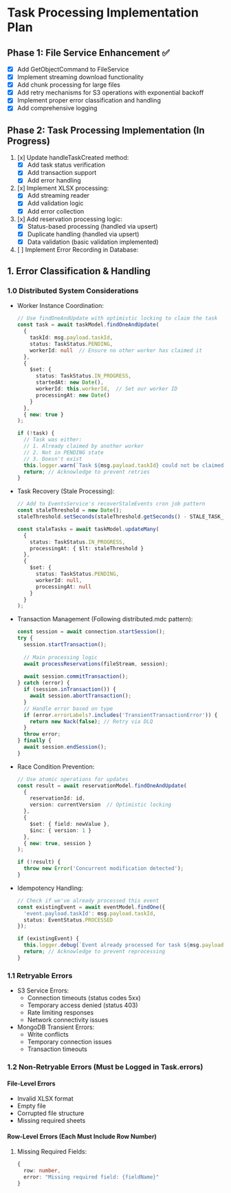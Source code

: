# Task Processing Implementation Plan

## Phase 1: File Service Enhancement ✅
- [x] Add GetObjectCommand to FileService
- [x] Implement streaming download functionality
- [x] Add chunk processing for large files
- [x] Add retry mechanisms for S3 operations with exponential backoff
- [x] Implement proper error classification and handling
- [x] Add comprehensive logging

## Phase 2: Task Processing Implementation (In Progress)
1. [x] Update handleTaskCreated method:
   - [x] Add task status verification
   - [x] Add transaction support
   - [x] Add error handling
2. [x] Implement XLSX processing:
   - [x] Add streaming reader
   - [x] Add validation logic
   - [x] Add error collection
3. [x] Add reservation processing logic:
   - [x] Status-based processing (handled via upsert)
   - [x] Duplicate handling (handled via upsert)
   - [x] Data validation (basic validation implemented)
4. [ ] Implement Error Recording in Database:

## 1. Error Classification & Handling

### 1.0 Distributed System Considerations
- Worker Instance Coordination:
  ```typescript
  // Use findOneAndUpdate with optimistic locking to claim the task
  const task = await taskModel.findOneAndUpdate(
    { 
      taskId: msg.payload.taskId,
      status: TaskStatus.PENDING,
      workerId: null  // Ensure no other worker has claimed it
    },
    { 
      $set: {
        status: TaskStatus.IN_PROGRESS,
        startedAt: new Date(),
        workerId: this.workerId,  // Set our worker ID
        processingAt: new Date()
      }
    },
    { new: true }
  );
  
  if (!task) {
    // Task was either:
    // 1. Already claimed by another worker
    // 2. Not in PENDING state
    // 3. Doesn't exist
    this.logger.warn(`Task ${msg.payload.taskId} could not be claimed - already being processed or doesn't exist`);
    return; // Acknowledge to prevent retries
  }
  ```

- Task Recovery (Stale Processing):
  ```typescript
  // Add to EventsService's recoverStaleEvents cron job pattern
  const staleThreshold = new Date();
  staleThreshold.setSeconds(staleThreshold.getSeconds() - STALE_TASK_THRESHOLD_SECONDS);
  
  const staleTasks = await taskModel.updateMany(
    {
      status: TaskStatus.IN_PROGRESS,
      processingAt: { $lt: staleThreshold }
    },
    {
      $set: { 
        status: TaskStatus.PENDING,
        workerId: null,
        processingAt: null
      }
    }
  );
  ```

- Transaction Management (Following distributed.mdc pattern):
  ```typescript
  const session = await connection.startSession();
  try {
    session.startTransaction();
    
    // Main processing logic
    await processReservations(fileStream, session);
    
    await session.commitTransaction();
  } catch (error) {
    if (session.inTransaction()) {
      await session.abortTransaction();
    }
    // Handle error based on type
    if (error.errorLabels?.includes('TransientTransactionError')) {
      return new Nack(false); // Retry via DLQ
    }
    throw error;
  } finally {
    await session.endSession();
  }
  ```

- Race Condition Prevention:
  ```typescript
  // Use atomic operations for updates
  const result = await reservationModel.findOneAndUpdate(
    { 
      reservationId: id,
      version: currentVersion  // Optimistic locking
    },
    {
      $set: { field: newValue },
      $inc: { version: 1 }
    },
    { new: true, session }
  );
  
  if (!result) {
    throw new Error('Concurrent modification detected');
  }
  ```

- Idempotency Handling:
  ```typescript
  // Check if we've already processed this event
  const existingEvent = await eventModel.findOne({
    'event.payload.taskId': msg.payload.taskId,
    status: EventStatus.PROCESSED
  });
  
  if (existingEvent) {
    this.logger.debug(`Event already processed for task ${msg.payload.taskId}`);
    return; // Acknowledge to prevent reprocessing
  }
  ```

### 1.1 Retryable Errors
- S3 Service Errors:
  - Connection timeouts (status codes 5xx)
  - Temporary access denied (status 403)
  - Rate limiting responses
  - Network connectivity issues
- MongoDB Transient Errors:
  - Write conflicts
  - Temporary connection issues
  - Transaction timeouts

### 1.2 Non-Retryable Errors (Must be Logged in Task.errors)
#### File-Level Errors
- Invalid XLSX format
- Empty file
- Corrupted file structure
- Missing required sheets

#### Row-Level Errors (Each Must Include Row Number)
1. Missing Required Fields:
   ```typescript
   {
     row: number,
     error: "Missing required field: {fieldName}"
   }
   ```